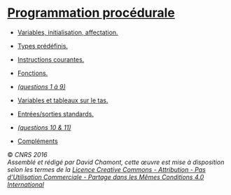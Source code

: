 # [Programmation procédurale](README.md "wikilink")

* [Variables, initialisation, affectation.](TheorieClassiqueVariables "wikilink")
* [Types prédéfinis.](TheorieClassiqueTypes "wikilink")
* [Instructions courantes.](TheorieClassiqueInstructions "wikilink")
* [Fonctions.](TheorieClassiqueFonctions "wikilink")
* *[(questions 1 à 9)](CoefsClassique "wikilink")*

  

* [Variables et tableaux sur le tas.](TheorieClassiqueNewDelete "wikilink")
* [Entrées/sorties standards.](ComplementEntreesSortiesStandards "wikilink")
* *[(questions 10 & 11)](CoefsClassique#a10Cr%C3%A9ationdetableauxdynamiques "wikilink")*

  

* [Compléments](TheorieClassiqueComplements "wikilink")

  
  
© *CNRS 2016*  
*Assemblé et rédigé par David Chamont, cette œuvre est mise à disposition selon les termes de la [Licence Creative Commons - Attribution - Pas d’Utilisation Commerciale - Partage dans les Mêmes Conditions 4.0 International](http://creativecommons.org/licenses/by-nc-sa/4.0/)*
